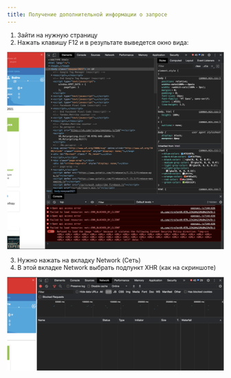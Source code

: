 ```yaml
---
title: Получение дополнительной информации о запросе
---
```


1) Зайти на нужную страницу    
2) Нажать клавишу F12 и в результате выведется окно вида:

![console](/img/browser1.png)
    
3) Нужно нажать на вкладку Network (Сеть)
4) В этой вкладке Network выбрать подпункт XHR (как на скриншоте)

![console](/img/browser2.png)
    
